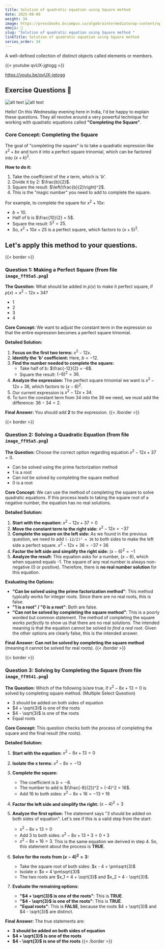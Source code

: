 ```yaml
---
title: Solution of quadratic equation using Square method
date: 2025-08-09
weight: 34
image: https://pressbooks.bccampus.ca/algebraintermediate/wp-content/uploads/sites/599/2018/12/CNX_IntAlg_Figure_09_06_001_img_new.jpg
emoji: 🧮
slug: "Solution of quadratic equation using Square method "
linkTitle: Solution of quadratic equation using Square method
series_order: 34
---
```


A well-defined collection of distinct objects called elements or members.

{{< youtube qvUX-jgtogg >}}

https://youtu.be/qvUX-jgtogg

## Exercise Questions 🤯

![alt text](image-18.png)
![alt text](image-19.png)

Hello! On this Wednesday evening here in India, I'd be happy to explain these questions. They all revolve around a very powerful technique for working with quadratic equations called **"Completing the Square"**.

### **Core Concept: Completing the Square**

The goal of "completing the square" is to take a quadratic expression like $x^2 + bx$ and turn it into a perfect square trinomial, which can be factored into $(x+k)^2$.

**How to do it:**

1.  Take the coefficient of the $x$ term, which is '$b$'.
2.  Divide it by 2: $\frac{b}{2}$.
3.  Square the result: $\left(\frac{b}{2}\right)^2$.
4.  This is the "magic number" you need to add to complete the square.

For example, to complete the square for $x^2 + 10x$:
* $b = 10$.
* Half of b is $\frac{10}{2} = 5$.
* Square the result: $5^2 = 25$.
* So, $x^2 + 10x + 25$ is a perfect square, which factors to $(x+5)^2$.

Let's apply this method to your questions.
---
{{< border >}}
### **Question 1: Making a Perfect Square** (from file `image_ff95a5.png`)

**The Question:**
What should be added in $p(x)$ to make it perfect square, if $p(x) = x^2 - 12x + 34$?
* 1
* 2
* 3
* 4

**Core Concept:** We want to adjust the constant term in the expression so that the entire expression becomes a perfect square trinomial.

**Detailed Solution:**

1.  **Focus on the first two terms:** $x^2 - 12x$.
2.  **Identify the 'b' coefficient:** Here, $b = -12$.
3.  **Find the number needed to complete the square:**
    * Take half of b: $\frac{-12}{2} = -6$.
    * Square the result: $(-6)^2 = 36$.
4.  **Analyze the expression:** The perfect square trinomial we want is $x^2 - 12x + 36$, which factors to $(x-6)^2$.
5.  Our current expression is $x^2 - 12x + 34$.
6.  To turn the constant term from 34 into the 36 we need, we must add the difference: $36 - 34 = 2$.

**Final Answer:** You should add **2** to the expression.
{{< /border >}}

{{< border >}}
### **Question 2: Solving a Quadratic Equation** (from file `image_ff95a5.png`)

**The Question:**
Choose the correct option regarding equation $x^2 - 12x + 37 = 0$.
* Can be solved using the prime factorization method
* 1 is a root
* Can not be solved by completing the square method
* 0 is a root

**Core Concept:** We can use the method of completing the square to solve quadratic equations. If this process leads to taking the square root of a negative number, the equation has no real solutions.

**Detailed Solution:**

1.  **Start with the equation:**
    $x^2 - 12x + 37 = 0$
2.  **Move the constant term to the right side:**
    $x^2 - 12x = -37$
3.  **Complete the square on the left side:** As we found in the previous question, we need to add `(-12/2)² = 36` to both sides to make the left side a perfect square.
    $x^2 - 12x + 36 = -37 + 36$
4.  **Factor the left side and simplify the right side:**
    $(x - 6)^2 = -1$
5.  **Analyze the result:** This equation asks for a number, $(x-6)$, which when squared equals -1. The square of any real number is always non-negative (0 or positive). Therefore, there is **no real number solution** for this equation.

**Evaluating the Options:**
* **"Can be solved using the prime factorization method"**: This method typically works for integer roots. Since there are no real roots, this is false.
* **"1 is a root" / "0 is a root"**: Both are false.
* **"Can not be solved by completing the square method"**: This is a poorly worded but common statement. The method of completing the square *works perfectly* to show us that there are no real solutions. The intended meaning is that the equation cannot be solved *to find a real root*. Given the other options are clearly false, this is the intended answer.

**Final Answer:** **Can not be solved by completing the square method** (meaning it cannot be solved for real roots).
{{< /border >}}

{{< border >}}
### **Question 3: Solving by Completing the Square** (from file `image_ff9541.png`)

**The Question:**
Which of the following is/are true, if $x^2 - 8x + 13 = 0$ is solved by completing square method. (Multiple Select Question)
* 3 should be added on both sides of equation
* $4 + \sqrt{3}$ is one of the roots
* $4 - \sqrt{3}$ is one of the roots
* Equal roots

**Core Concept:** This question checks both the process of completing the square and the final result (the roots).

**Detailed Solution:**

1.  **Start with the equation:**
    $x^2 - 8x + 13 = 0$
2.  **Isolate the x terms:**
    $x^2 - 8x = -13$
3.  **Complete the square:**
    * The coefficient is $b=-8$.
    * The number to add is $(\frac{-8}{2})^2 = (-4)^2 = 16$.
    * Add 16 to both sides:
    $x^2 - 8x + 16 = -13 + 16$
4.  **Factor the left side and simplify the right:**
    $(x - 4)^2 = 3$

5.  **Analyze the first option:** The statement says "3 should be added on both sides of equation". Let's see if this is a valid step from the start:
    * $x^2 - 8x + 13 = 0$
    * Add 3 to both sides: $x^2 - 8x + 13 + 3 = 0 + 3$
    * $x^2 - 8x + 16 = 3$. This is the same equation we derived in step 4. So, this statement about the process is **TRUE**.

6.  **Solve for the roots from $(x - 4)^2 = 3$:**
    * Take the square root of both sides: $x - 4 = \pm\sqrt{3}$
    * Isolate x: $x = 4 \pm\sqrt{3}$
    * The two roots are $x_1 = 4 + \sqrt{3}$ and $x_2 = 4 - \sqrt{3}$.

7.  **Evaluate the remaining options:**
    * **"$4 + \sqrt{3}$ is one of the roots"**: This is **TRUE**.
    * **"$4 - \sqrt{3}$ is one of the roots"**: This is **TRUE**.
    * **"Equal roots"**: This is **FALSE**, because the roots $4 + \sqrt{3}$ and $4 - \sqrt{3}$ are distinct.

**Final Answer:** The true statements are:
* **3 should be added on both sides of equation**
* **$4 + \sqrt{3}$ is one of the roots**
* **$4 - \sqrt{3}$ is one of the roots**
{{< /border >}}